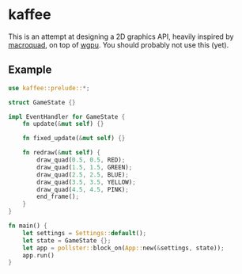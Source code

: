 # kaffee

This is an attempt at designing a 2D graphics API, heavily inspired by [macroquad](https://github.com/not-fl3/macroquad), on top of [wgpu](https://github.com/gfx-rs/wgpu). You should probably not use this (yet).

## Example

```rust
use kaffee::prelude::*;

struct GameState {}

impl EventHandler for GameState {
    fn update(&mut self) {}

    fn fixed_update(&mut self) {}

    fn redraw(&mut self) {
        draw_quad(0.5, 0.5, RED);
        draw_quad(1.5, 1.5, GREEN);
        draw_quad(2.5, 2.5, BLUE);
        draw_quad(3.5, 3.5, YELLOW);
        draw_quad(4.5, 4.5, PINK);
        end_frame();
    }
}

fn main() {
    let settings = Settings::default();
    let state = GameState {};
    let app = pollster::block_on(App::new(&settings, state));
    app.run()
}
```
